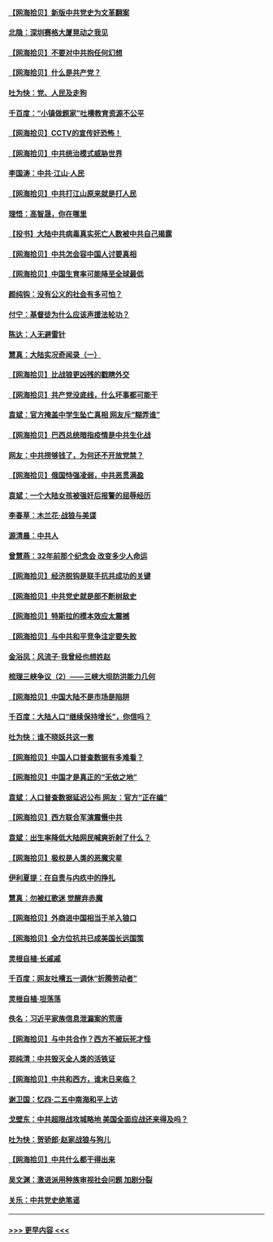 #### [【网海拾贝】新版中共党史为文革翻案](../pages/nsc993/n12967526.md?t=05222252) 
#### [北隐：深圳赛格大厦晃动之我见](../pages/nsc993/n12967393.md?t=05222252) 
#### [【网海拾贝】不要对中共抱任何幻想](../pages/nsc993/n12965222.md?t=05222252) 
#### [【网海拾贝】什么是共产党？](../pages/nsc993/n12962781.md?t=05222252) 
#### [吐为快：党、人民及走狗](../pages/nsc993/n12962747.md?t=05222252) 
#### [千百度：“小镇做题家”吐槽教育资源不公平](../pages/nsc993/n12962705.md?t=05222252) 
#### [【网海拾贝】CCTV的宣传好恐怖！](../pages/nsc993/n12959984.md?t=05222252) 
#### [【网海拾贝】中共统治模式威胁世界](../pages/nsc993/n12957622.md?t=05222252) 
#### [李国涛：中共‧江山‧人民](../pages/nsc993/n12957502.md?t=05222252) 
#### [【网海拾贝】中共打江山原来就是打人民](../pages/nsc993/n12954345.md?t=05222252) 
#### [理悟：高智晟，你在哪里](../pages/nsc993/n12953115.md?t=05222252) 
#### [【投书】大陆中共病毒真实死亡人数被中共自己揭露](../pages/nsc993/n12953050.md?t=05222252) 
#### [【网海拾贝】中共怎会容中国人讨要真相](../pages/nsc993/n12952161.md?t=05222252) 
#### [【网海拾贝】中国生育率可能降至全球最低](../pages/nsc993/n12948793.md?t=05222252) 
#### [颜纯钩：没有公义的社会有多可怕？](../pages/nsc993/n12947626.md?t=05222252) 
#### [付宁：基督徒为什么应该声援法轮功？](../pages/nsc993/n12947233.md?t=05222252) 
#### [陈达：人无避雷针](../pages/nsc993/n12947098.md?t=05222252) 
#### [慧真：大陆实况奇闻录（一）](../pages/nsc993/n12945811.md?t=05222252) 
#### [【网海拾贝】比战狼更凶残的戳瞎外交](../pages/nsc993/n12945717.md?t=05222252) 
#### [【网海拾贝】共产党没底线，什么坏事都可能干](../pages/nsc993/n12942090.md?t=05222252) 
#### [袁斌：官方掩盖中学生坠亡真相 网友斥“糊弄谁”](../pages/nsc993/n12942029.md?t=05222252) 
#### [【网海拾贝】巴西总统暗指疫情是中共生化战](../pages/nsc993/n12938999.md?t=05222252) 
#### [网友：中共捞够钱了，为何还不开放党禁？](../pages/nsc993/n12938952.md?t=05222252) 
#### [【网海拾贝】俄国恃强凌弱，中共恶贯满盈](../pages/nsc993/n12936626.md?t=05222252) 
#### [袁斌：一个大陆女孩被强奸后报警的屈辱经历](../pages/nsc993/n12936547.md?t=05222252) 
#### [李春草：木兰花·战狼与美谍](../pages/nsc993/n12935995.md?t=05222252) 
#### [源清晨：中共人](../pages/nsc993/n12935589.md?t=05222252) 
#### [曾慧燕：32年前那个纪念会 改变多少人命运](../pages/nsc993/n12934233.md?t=05222252) 
#### [【网海拾贝】经济脱钩是联手抗共成功的关键](../pages/nsc993/n12934176.md?t=05222252) 
#### [【网海拾贝】中共党史就是部不断树敌史](../pages/nsc993/n12932844.md?t=05222252) 
#### [【网海拾贝】特斯拉的模本效应太震撼](../pages/nsc993/n12925626.md?t=05222252) 
#### [【网海拾贝】与中共和平竞争注定要失败](../pages/nsc993/n12923326.md?t=05222252) 
#### [金浴凤：风流子‧我曾经也想姓赵](../pages/nsc993/n12920911.md?t=05222252) 
#### [梳理三峡争议（2）——三峡大坝防洪能力几何](../pages/nsc993/n12920173.md?t=05222252) 
#### [【网海拾贝】中国大陆不是市场是陷阱](../pages/nsc993/n12920143.md?t=05222252) 
#### [千百度：大陆人口“继续保持增长”，你信吗？](../pages/nsc993/n12918946.md?t=05222252) 
#### [吐为快：谁不晓妖共这一套](../pages/nsc993/n12918941.md?t=05222252) 
#### [【网海拾贝】中国人口普查数据有多难看？](../pages/nsc993/n12917822.md?t=05222252) 
#### [【网海拾贝】中国才是真正的“无依之地”](../pages/nsc993/n12915845.md?t=05222252) 
#### [袁斌：人口普查数据延迟公布 网友：官方“正在编”](../pages/nsc993/n12915748.md?t=05222252) 
#### [【网海拾贝】西方联合军演震慑中共](../pages/nsc993/n12913466.md?t=05222252) 
#### [袁斌：出生率降低大陆网民喊爽折射了什么？](../pages/nsc993/n12913365.md?t=05222252) 
#### [【网海拾贝】极权是人类的恶魔灾星](../pages/nsc993/n12910697.md?t=05222252) 
#### [伊利夏提：在自责与内疚中的挣扎](../pages/nsc993/n12910493.md?t=05222252) 
#### [慧真：勿被红歌迷 觉醒弃赤魔](../pages/nsc993/n12910485.md?t=05222252) 
#### [【网海拾贝】外商进中国相当于羊入狼口](../pages/nsc993/n12908274.md?t=05222252) 
#### [【网海拾贝】全方位抗共已成美国长远国策](../pages/nsc993/n12906878.md?t=05222252) 
#### [灵根自植‧长戚戚](../pages/nsc993/n12905585.md?t=05222252) 
#### [千百度：网友吐槽五一调休“折腾劳动者”](../pages/nsc993/n12905934.md?t=05222252) 
#### [灵根自植‧坦荡荡](../pages/nsc993/n12905562.md?t=05222252) 
#### [佚名：习近平家族信息泄漏案的荒唐](../pages/nsc993/n12904705.md?t=05222252) 
#### [【网海拾贝】与中共合作？西方不被玩死才怪](../pages/nsc993/n12903873.md?t=05222252) 
#### [郑纯清：中共毁灭全人类的活铁证](../pages/nsc993/n12903785.md?t=05222252) 
#### [【网海拾贝】中共和西方，谁末日来临？](../pages/nsc993/n12903482.md?t=05222252) 
#### [谢卫国：忆四‧二五中南海和平上访](../pages/nsc993/n12902192.md?t=05222252) 
#### [戈壁东：中共超限战攻城略地 美国全面应战还来得及吗？](../pages/nsc993/n12902297.md?t=05222252) 
#### [吐为快：贺骄郎‧赵家战狼与狗儿](../pages/nsc993/n12902280.md?t=05222252) 
#### [【网海拾贝】中共什么都干得出来](../pages/nsc993/n12897500.md?t=05222252) 
#### [吴文渊：激进派用种族审视社会问题 加剧分裂](../pages/nsc993/n12893881.md?t=05222252) 
#### [关乐：中共党史绝笔谣](../pages/nsc993/n12897270.md?t=05222252) 

----
#### [ >>> 更早内容 <<< ](../indexes/nsc993-earlier.md)
